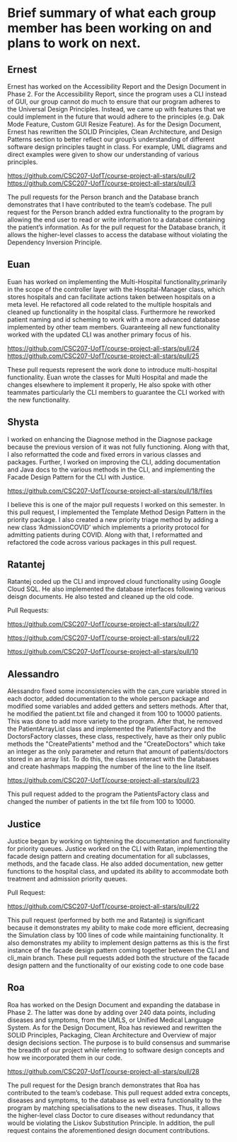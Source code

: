 #  Brief summary of what each group member has been working on and plans to work on next.

## Ernest

Ernest has worked on the Accessibility Report and the Design Document in Phase 2. For the Accessibility Report, since the program uses a CLI instead of GUI, our group cannot do much to ensure that our program adheres to the Universal Design Principles. Instead, we came up with features that we could implement in the future that would adhere to the principles (e.g. Dak Mode Feature, Custom GUI Resize Feature). As for the Design Document, Ernest has rewritten the SOLID Principles, Clean Architecture, and Design Patterns section to better reflect our group’s understanding of different software design principles taught in class. For example, UML diagrams and direct examples were given to show our understanding of various principles.

https://github.com/CSC207-UofT/course-project-all-stars/pull/2
https://github.com/CSC207-UofT/course-project-all-stars/pull/3

The pull requests for the Person branch and the Database branch demonstrates that I have contributed to the team’s codebase. The pull request for the Person branch added extra functionality to the program by allowing the end user to read or write information to a database containing the patient’s information. As for the pull request for the Database branch, it allows the higher-level classes to access the database without violating the Dependency Inversion Principle.

## Euan

Euan has worked on implementing the Multi-Hospital functionality,primarily in the scope of the controller layer with the Hospital-Manager class, which stores hospitals and can facilitate actions taken between hospitals on a meta level. He refactored all code related to the multiple hospitals and cleaned up functionality in the hospital class. Furthermore he reworked patient naming and id scheming to work with a more advanced database implemented by other team members. Guaranteeing all new functionality worked with the updated CLI was another primary focus of his.

https://github.com/CSC207-UofT/course-project-all-stars/pull/24
https://github.com/CSC207-UofT/course-project-all-stars/pull/25

These pull requests represent the work done to introduce multi-hospital functionality. Euan wrote the classes for Multi Hospital and made the changes elsewhere to implement it properly, He also spoke with other teammates particularly the CLI members to guarantee the CLI worked with the new functionality.


## Shysta

I worked on enhancing the Diagnose method in the Diagnose package because the previous version of it was not fully functioning. Along with that, I also reformatted the code and fixed errors in various classes and packages. Further, I worked on improving the CLI, adding documentation and Java docs to the various methods in the CLI, and implementing the Facade Design Pattern for the CLI with Justice.

https://github.com/CSC207-UofT/course-project-all-stars/pull/18/files

I believe this is one of the major pull requests I worked on this semester. In this pull request, I implemented the Template Method Design Pattern in the priority package. I also created a new priority triage method by adding a new class ‘AdmissionCOVID’ which implements a priority protocol for admitting patients during COVID. Along with that, I reformatted and refactored the code across various packages in this pull request.

## Ratantej

Ratantej coded up the CLI and improved cloud functionality using Google Cloud SQL. He also implemented the database interfaces following various deisgn documents. He also tested and cleaned up the old code. 

Pull Requests: 

https://github.com/CSC207-UofT/course-project-all-stars/pull/27

https://github.com/CSC207-UofT/course-project-all-stars/pull/22

https://github.com/CSC207-UofT/course-project-all-stars/pull/10

## Alessandro

Alessandro fixed some inconsistencies with the can_cure variable stored in each doctor, added documentation to the whole person package and modified some variables and added getters and setters methods. After that, he modified the patient.txt file and changed it from 100 to 10000 patients. This was done to add more variety to the program.
After that, he removed the PatientArrayList class and implemented the PatientsFactory and the DoctorsFactory classes, these class, respectively, have as their only public methods the "CreatePatients" method and the "CreateDoctors" which take an integer as the only parameter and return that amount of patients/doctors stored in an array list.
To do this, the classes interact with the Databases and create hashmaps mapping the number of the line to the line itself.

https://github.com/CSC207-UofT/course-project-all-stars/pull/23

This pull request added to the program the PatientsFactory class and changed the number of patients in the txt file from 100  to 10000.

## Justice

Justice began by working on tightening the documentation and functionality for priority queues. Justice worked on the CLI with Ratan, implementing the facade design pattern and creating documentation for all subclasses, methods, and the facade class. He also added documentation, new getter functions to the hospital class, and updated its ability to accommodate both treatment and admission priority queues.

Pull Request:

https://github.com/CSC207-UofT/course-project-all-stars/pull/22

This pull request (performed by both me and Ratantej) is significant because it demonstrates my ability to make code more efficient, decreasing the Simulation class by 100 lines of code while maintaining functionality. It also demonstrates my ability to implement design patterns as this is the first instance of the facade design pattern coming together between the CLI and cli_main branch. These pull requests added both the structure of the facade design pattern and the functionality of our existing code to one code base


## Roa

Roa has worked on the Design Document and expanding the database in Phase 2.
The latter was done by adding over 240 data points, including diseases and 
symptoms, from the UMLS, or Unified Medical Language System. As for the Design Document, 
Roa has reviewed and rewritten the SOLID Principles, Packaging, Clean Architecture and 
Overview of major design decisions section. 
The purpose is to build consensus and summarise the breadth of our project while referring
to software design concepts and how we incorporated them in our code. 


https://github.com/CSC207-UofT/course-project-all-stars/pull/28

The pull request for the Design branch demonstrates that Roa has contributed to the team’s 
codebase. This pull request added extra concepts, diseases and symptoms, to the database 
as well extra functionality to the program by matching specialisations to the new diseases. 
Thus, it allows the higher-level class Doctor to cure diseases without redundancy that would 
be violating the Liskov Substitution Principle. In addition, the pull request contains the 
aforementioned design document contributions.
